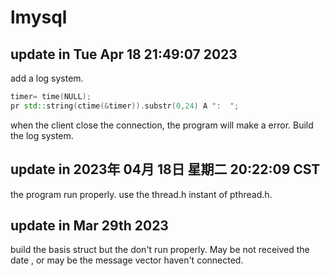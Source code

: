 # lmysql
## update in Tue Apr 18 21:49:07 2023
add a log system.  
```c++
timer= time(NULL);
pr std::string(ctime(&timer)).substr(0,24) A ":  ";
```
when the client close the connection, the program will make a error.
Build the log system.
## update in 2023年 04月 18日 星期二 20:22:09 CST
the program run properly.
use the thread.h instant of pthread.h. 
## update in Mar 29th 2023 
build the basis struct but the don't run properly.
May be not received the date , or may be the message 
vector haven't connected.

